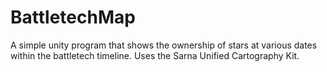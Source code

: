 # BattletechMap
A simple unity program that shows the ownership of stars at various dates within the battletech timeline. Uses the Sarna Unified Cartography Kit. 
